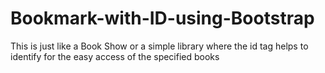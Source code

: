 # Bookmark-with-ID-using-Bootstrap
This is just like a Book Show or a simple library where the id tag helps to identify for the easy access of the specified books
